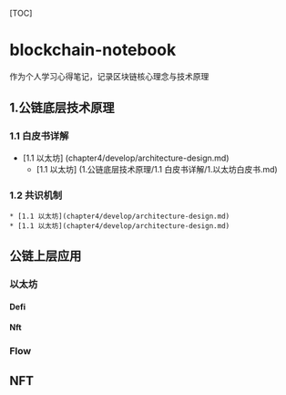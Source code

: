 [TOC]

# blockchain-notebook
作为个人学习心得笔记，记录区块链核心理念与技术原理



## 1.公链底层技术原理

### 1.1 白皮书详解

* [1.1 以太坊] (chapter4/develop/architecture-design.md)
    * [1.1 以太坊] (1.公链底层技术原理/1.1 白皮书详解/1.以太坊白皮书.md)

### 1.2 共识机制

    * [1.1 以太坊](chapter4/develop/architecture-design.md)
    * [1.1 以太坊](chapter4/develop/architecture-design.md)


## 公链上层应用

### 以太坊

#### Defi

#### Nft


### Flow

## NFT



